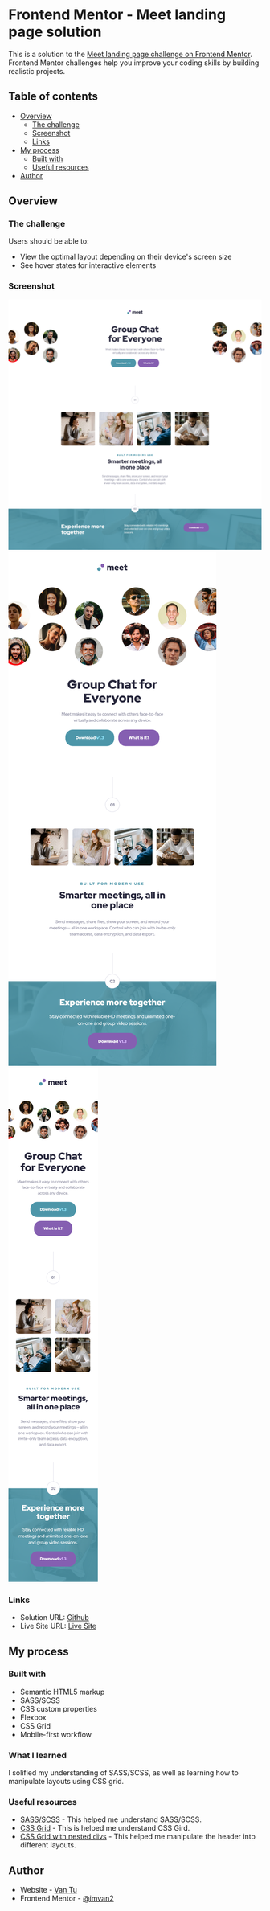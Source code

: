 # Frontend Mentor - Meet landing page solution

This is a solution to the [Meet landing page challenge on Frontend Mentor](https://www.frontendmentor.io/challenges/meet-landing-page-rbTDS6OUR). Frontend Mentor challenges help you improve your coding skills by building realistic projects.

## Table of contents

- [Overview](#overview)
  - [The challenge](#the-challenge)
  - [Screenshot](#screenshot)
  - [Links](#links)
- [My process](#my-process)
  - [Built with](#built-with)
  - [Useful resources](#useful-resources)
- [Author](#author)

## Overview

### The challenge

Users should be able to:

- View the optimal layout depending on their device's screen size
- See hover states for interactive elements

### Screenshot

![Desktop](./assets/meet-landing-page-desktop.png)
![Tablet](./assets/meet-landing-page-tablet.png)
![Mobile](./assets/meet-landing-page-mobile.png)

### Links

- Solution URL: [Github](https://github.com/imvan2/frontend-mentor/tree/main/newbie/meet-landing-page)
- Live Site URL: [Live Site](https://imvan2.github.io/frontend-mentor/newbie/meet-landing-page/)

## My process

### Built with

- Semantic HTML5 markup
- SASS/SCSS
- CSS custom properties
- Flexbox
- CSS Grid
- Mobile-first workflow

### What I learned

I solified my understanding of SASS/SCSS, as well as learning how to manipulate layouts using CSS grid.

### Useful resources

- [SASS/SCSS](https://sass-lang.com/guide/#inheritance) - This helped me understand SASS/SCSS.
- [CSS Grid](https://css-tricks.com/snippets/css/complete-guide-grid/) - This is helped me understand CSS Gird.
- [CSS Grid with nested divs](https://stackoverflow.com/questions/48224237/css-grid-with-nested-div-structure) - This helped me manipulate the header into different layouts.

## Author

- Website - [Van Tu](https://www.linkedin.com/in/van-tu/)
- Frontend Mentor - [@imvan2](https://www.frontendmentor.io/profile/imvan2)
